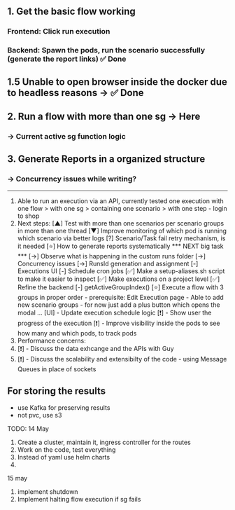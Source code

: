 ## 1. Get the basic flow working
### Frontend: Click run execution
### Backend: Spawn the pods, run the scenario successfully (generate the report links) ✅ Done

## 1.5 Unable to open browser inside the docker due to headless reasons -> ✅ Done

## 2. Run a flow with more than one sg -> Here
### -> Current active sg function logic

## 3. Generate Reports in a organized structure
### -> Concurrency issues while writing?

---------------------------------------------------------------------------------------------------------------------------------------------------------------------

1. Able to run an execution via an API, currently tested one execution with one flow > with one sg > containing one scenario > with one step - login to shop
2. Next steps:
    [▲] Test with more than one scenarios per scenario groups in more than one thread
    [▼] Improve monitoring of which pod is running which scenario via better logs
    [?] Scenario/Task fail retry mechanism, is it needed
    [⭐] How to generate reports systematically *** NEXT big task ***
        [->] Observe what is happening in the custom runs folder
        [->] Concurrency issues
            [->] RunsId generation and assignment
    [-] Executions UI
    [-] Schedule cron jobs
    [✅] Make a setup-aliases.sh script to make it easier to inspect
    [✅] Make executions on a project level
    [✅] Refine the backend
    [-] getActiveGroupIndex()
    [⭐] Execute a flow with 3 groups in proper order
        - prerequisite: Edit Execution page
            - Able to add new scenario groups
                - for now just add a plus button which opens the modal ...
    [UI] - Update execution schedule logic
    [❗] - Show user the progress of the execution
    [❗] - Improve visibility inside the pods to see how many and which pods, to track pods
4. Performance concerns:
5. [❗] - Discuss the data exhcange and the APIs with Guy
6. [❗] - Discuss the scalability and extensibilty of the code - using Message Queues in place of sockets


## For storing the results 
- use Kafka for preserving results
- not pvc, use s3

TODO: 14 May
1. Create a cluster, maintain it, ingress controller for the routes
2. Work on the code, test everything
3. Instead of yaml use helm charts
4. 



15 may
1. implement shutdown
2. Implement halting flow execution if sg fails